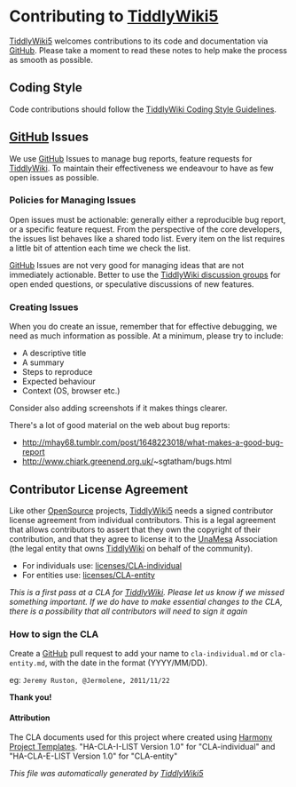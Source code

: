<h1 class=''>Contributing to <a class='tw-tiddlylink tw-tiddlylink-resolves' href='http://tiddlywiki.com/static/TiddlyWiki5.html'>TiddlyWiki5</a></h1><p><a class='tw-tiddlylink tw-tiddlylink-resolves' href='http://tiddlywiki.com/static/TiddlyWiki5.html'>TiddlyWiki5</a> welcomes contributions to its code and documentation via <a class='tw-tiddlylink-external' href='https://github.com/Jermolene/TiddlyWiki5' target='_blank'>GitHub</a>. Please take a moment to read these notes to help make the process as smooth as possible.</p><h2 class=''>Coding Style</h2><p>Code contributions should follow the <a class='tw-tiddlylink tw-tiddlylink-resolves' href='http://tiddlywiki.com/static/TiddlyWiki%2520Coding%2520Style%2520Guidelines.html'>TiddlyWiki Coding Style Guidelines</a>.</p><h2 class=''><a class='tw-tiddlylink tw-tiddlylink-missing' href='http://tiddlywiki.com/static/GitHub.html'>GitHub</a> Issues</h2><p>We use <a class='tw-tiddlylink tw-tiddlylink-missing' href='http://tiddlywiki.com/static/GitHub.html'>GitHub</a> Issues to manage bug reports, feature requests for <a class='tw-tiddlylink tw-tiddlylink-resolves' href='http://tiddlywiki.com/static/TiddlyWiki.html'>TiddlyWiki</a>. To maintain their effectiveness we endeavour to have as few open issues as possible.</p><h3 class=''>Policies for Managing Issues</h3><p>Open issues must be actionable: generally either a reproducible bug report, or a specific feature request. From the perspective of the core developers, the issues list behaves like a shared todo list. Every item on the list requires a little bit of attention each time we check the list.</p><p><a class='tw-tiddlylink tw-tiddlylink-missing' href='http://tiddlywiki.com/static/GitHub.html'>GitHub</a> Issues are not very good for managing ideas that are not immediately actionable. Better to use the <a class='tw-tiddlylink tw-tiddlylink-resolves' href='http://tiddlywiki.com/static/Community.html'>TiddlyWiki discussion groups</a> for open ended questions, or speculative discussions of new features.</p><h3 class=''>Creating Issues</h3><p>When you do create an issue, remember that for effective debugging, we need as much information as possible. At a minimum, please try to include:</p><ul><li>A descriptive title</li><li>A summary</li><li>Steps to reproduce</li><li>Expected behaviour</li><li>Context (OS, browser etc.)</li></ul><p>Consider also adding screenshots if it makes things clearer.</p><p>There's a lot of good material on the web about bug reports:</p><ul><li><a class='tw-tiddlylink-external' href='http://mhay68.tumblr.com/post/1648223018/what-makes-a-good-bug-report' target='_blank'>http://mhay68.tumblr.com/post/1648223018/what-makes-a-good-bug-report</a></li><li><a class='tw-tiddlylink-external' href='http://www.chiark.greenend.org.uk/' target='_blank'>http://www.chiark.greenend.org.uk/</a>~sgtatham/bugs.html</li></ul><h2 class=''>Contributor License Agreement</h2><p>Like other <a class='tw-tiddlylink tw-tiddlylink-resolves' href='http://tiddlywiki.com/static/OpenSource.html'>OpenSource</a> projects, <a class='tw-tiddlylink tw-tiddlylink-resolves' href='http://tiddlywiki.com/static/TiddlyWiki5.html'>TiddlyWiki5</a> needs a signed contributor license agreement from individual contributors. This is a legal agreement that allows contributors  to assert that they own the copyright of their contribution, and that they agree to license it to the <a class='tw-tiddlylink tw-tiddlylink-missing' href='http://tiddlywiki.com/static/UnaMesa.html'>UnaMesa</a> Association (the legal entity that owns <a class='tw-tiddlylink tw-tiddlylink-resolves' href='http://tiddlywiki.com/static/TiddlyWiki.html'>TiddlyWiki</a> on behalf of the community).</p><ul><li>For individuals use: <a class='tw-tiddlylink-external' href='https://github.com/Jermolene/TiddlyWiki5/tree/master/licenses/cla-individual.md' target='_blank'>licenses/CLA-individual</a></li><li>For entities use: <a class='tw-tiddlylink-external' href='https://github.com/Jermolene/TiddlyWiki5/tree/master/licenses/cla-entity.md' target='_blank'>licenses/CLA-entity</a></li></ul><p><em>This is a first pass at a CLA for <a class='tw-tiddlylink tw-tiddlylink-resolves' href='http://tiddlywiki.com/static/TiddlyWiki.html'>TiddlyWiki</a>. Please let us know if we missed something important. If we do have to make essential changes to the CLA, there is a possibility that all contributors will need to sign it again</em></p><h3 class=''>How to sign the CLA</h3><p>Create a <a class='tw-tiddlylink tw-tiddlylink-missing' href='http://tiddlywiki.com/static/GitHub.html'>GitHub</a> pull request to add your name to <code>cla-individual.md</code> or <code>cla-entity.md</code>, with the date in the format (YYYY/MM/DD).</p><p>eg: <code>Jeremy Ruston, @Jermolene, 2011/11/22</code></p><p><strong>Thank you!</strong></p><h4 class=''>Attribution</h4><p>The CLA documents used for this project where created using <a class='tw-tiddlylink-external' href='http://www.harmonyagreements.org' target='_blank'>Harmony Project Templates</a>. &quot;HA-CLA-I-LIST Version 1.0&quot; for &quot;CLA-individual&quot; and &quot;HA-CLA-E-LIST Version 1.0&quot; for &quot;CLA-entity&quot;
</p><p><em>This file was automatically generated by <a class='tw-tiddlylink tw-tiddlylink-resolves' href='http://tiddlywiki.com/static/TiddlyWiki5.html'>TiddlyWiki5</a></em>
</p>